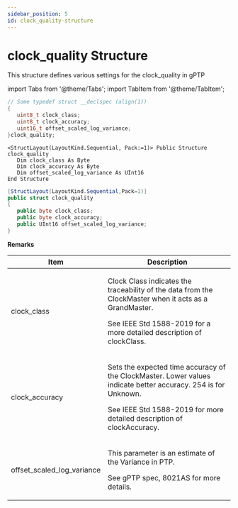 ```yaml
---
sidebar_position: 5
id: clock_quality-structure
---
```


# clock_quality Structure

This structure defines various settings for the clock\_quality in gPTP

import Tabs from '@theme/Tabs';
import TabItem from '@theme/TabItem';

<Tabs>
<TabItem value="cpp" label="C/C++ Declare" default>

```cpp
// Some typedef struct __declspec (align(1))
{
   uint8_t clock_class;
   uint8_t clock_accuracy;
   uint16_t offset_scaled_log_variance;
}clock_quality;
```
</TabItem>

<TabItem value="vbnet" label="Visual Basic .NET Declare">

```vbnet
<StructLayout(LayoutKind.Sequential, Pack:=1)> Public Structure clock_quality
   Dim clock_class As Byte
   Dim clock_accuracy As Byte
   Dim offset_scaled_log_variance As UInt16
End Structure 
```
</TabItem>

<TabItem value="c#" label="C# Declare">

```csharp
[StructLayout(LayoutKind.Sequential,Pack=1)]
public struct clock_quality
{
   public byte clock_class;
   public byte clock_accuracy;
   public UInt16 offset_scaled_log_variance;
}
```
</TabItem>
</Tabs>

**Remarks**

| Item                          | Description                                                                                                                                                                                        |
| ----------------------------- | -------------------------------------------------------------------------------------------------------------------------------------------------------------------------------------------------- |
| clock\_class                  | <p>Clock Class indicates the traceability of the data from the ClockMaster when it acts as a GrandMaster.</p><p>See IEEE Std 1588-2019 for a more detailed description of clockClass.</p>          |
| clock\_accuracy               | <p>Sets the expected time accuracy of the ClockMaster. Lower values indicate better accuracy. 254 is for Unknown.</p><p>See IEEE Std 1588-2019 for more detailed description of clockAccuracy.</p> |
| offset\_scaled\_log\_variance | <p>This parameter is an estimate of the Variance in PTP.</p><p>See gPTP spec, 8021AS for more details.</p>                                                                                         |
